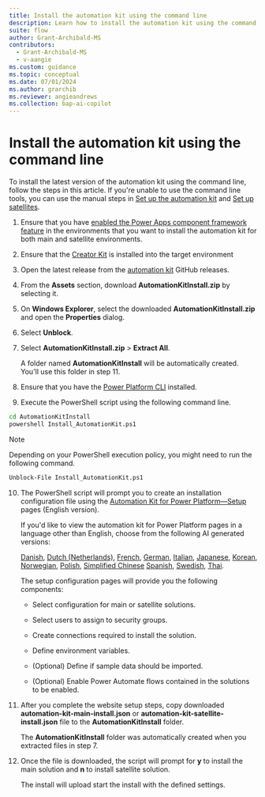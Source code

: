 ```yaml
---
title: Install the automation kit using the command line
description: Learn how to install the automation kit using the command line.
suite: flow
author: Grant-Archibald-MS
contributors:
  - Grant-Archibald-MS
  - v-aangie
ms.custom: guidance
ms.topic: conceptual
ms.date: 07/01/2024
ms.author: grarchib
ms.reviewer: angieandrews
ms.collection: bap-ai-copilot
---
```


# Install the automation kit using the command line

To install the latest version of the automation kit using the command line, follow the steps in this article. If you're unable to use the command line tools, you can use the manual steps  in [Set up the automation kit](./main.md) and [Set up satellites](./satellite.md).

1. Ensure that you have [enabled the Power Apps component framework feature](/power-apps/developer/component-framework/component-framework-for-canvas-apps#enable-the-power-apps-component-framework-feature) in the environments that you want to install the automation kit for both main and satellite environments.

1. Ensure that the [Creator Kit](https://appsource.microsoft.com/product/dynamics-365/microsoftpowercatarch.creatorkit1?tab=Reviews) is installed into the target environment

1. Open the latest release from the [automation kit](https://github.com/microsoft/powercat-automation-kit/releases) GitHub releases.

1. From the **Assets** section, download **AutomationKitInstall.zip** by selecting it.

1. On **Windows Explorer**, select the downloaded **AutomationKitInstall.zip** and open the **Properties** dialog.

1. Select **Unblock**.

1. Select **AutomationKitInstall.zip** > **Extract All**.

    A folder named **AutomationKitInstall** will be automatically created. You'll use this folder in step 11.

1. Ensure that you have the [Power Platform CLI](/power-platform/developer/cli/introduction) installed.

1. Execute the PowerShell script using the following command line.

```cmd
cd AutomationKitInstall
powershell Install_AutomationKit.ps1
```

>[!NOTE]
>
>Depending on your PowerShell execution policy, you might need to run the following command.

```cmd
Unblock-File Install_AutomationKit.ps1
```

10. The PowerShell script will prompt you to create an installation configuration file using the [Automation Kit for Power Platform&mdash;Setup](https://microsoft.github.io/powercat-automation-kit/get-started/setup) pages (English version).

    If you'd like to view the automation kit for Power Platform pages in a language other than English, choose from the following AI generated versions:

    [Danish](https://microsoft.github.io/powercat-automation-kit/da/get-started/setup/), [Dutch (Netherlands)](https://microsoft.github.io/powercat-automation-kit/nl/get-started/setup/), [French](https://microsoft.github.io/powercat-automation-kit/es/get-started/setup/), [German](https://microsoft.github.io/powercat-automation-kit/da/get-started/setup/), [Italian](https://microsoft.github.io/powercat-automation-kit/it/get-started/setup/), [Japanese](https://microsoft.github.io/powercat-automation-kit/ja/get-started/setup/), [Korean](https://microsoft.github.io/powercat-automation-kit/ko/get-started/setup/), [Norwegian](https://microsoft.github.io/powercat-automation-kit/nb/get-started/setup/), [Polish](https://microsoft.github.io/powercat-automation-kit/pl/get-started/setup/), [Simplified Chinese](https://microsoft.github.io/powercat-automation-kit/th/get-started/setup/) [Spanish](https://microsoft.github.io/powercat-automation-kit/es/get-started/setup/), [Swedish](https://microsoft.github.io/powercat-automation-kit/sv/get-started/setup/), [Thai](https://microsoft.github.io/powercat-automation-kit/th/get-started/setup/).

    The setup configuration pages will provide you the following components:

    - Select configuration for main or satellite solutions.
  
    - Select users to assign to security groups.
  
    - Create connections required to install the solution.
  
    - Define environment variables.
  
    - (Optional) Define if sample data should be imported.

    - (Optional) Enable Power Automate flows contained in the solutions to be enabled.

1. After you complete the website setup steps, copy downloaded **automation-kit-main-install.json** or **automation-kit-satellite-install.json** file to the **AutomationKitInstall** folder.

    The **AutomationKitInstall** folder was automatically created when you extracted files in step 7.

1. Once the file is downloaded, the script will prompt for **y** to install the main solution and **n** to install satellite solution.

    The install will upload start the install with the defined settings.
